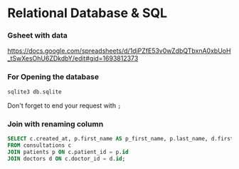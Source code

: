 # Relational Database & SQL

### Gsheet with data

https://docs.google.com/spreadsheets/d/1djPZfE53v0wZdbQTbxnA0xbUoH_tSwXesOhU6ZDkdbY/edit#gid=1693812373

### For Opening the database

```sh
sqlite3 db.sqlite
```

Don't forget to end your request with `;`

### Join with renaming column

```sql
SELECT c.created_at, p.first_name AS p_first_name, p.last_name, d.first_name, d.last_name
FROM consultations c
JOIN patients p ON c.patient_id = p.id
JOIN doctors d ON c.doctor_id = d.id;
```
